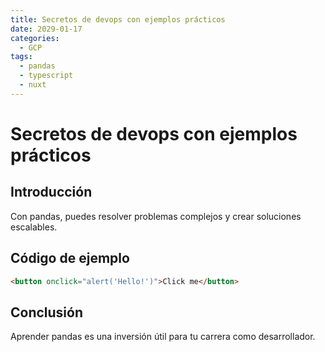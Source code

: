 ```yaml
---
title: Secretos de devops con ejemplos prácticos
date: 2029-01-17
categories:
  - GCP
tags:
  - pandas
  - typescript
  - nuxt
---
```


# Secretos de devops con ejemplos prácticos

## Introducción

Con pandas, puedes resolver problemas complejos y crear soluciones escalables.

## Código de ejemplo

```html
<button onclick="alert('Hello!')">Click me</button>
```

## Conclusión

Aprender pandas es una inversión útil para tu carrera como desarrollador.